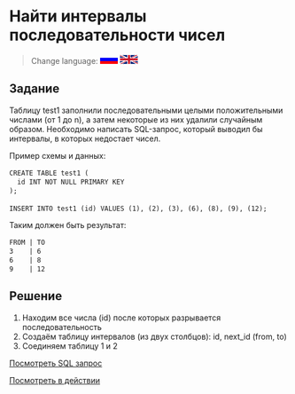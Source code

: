 # Найти интервалы последовательности чисел

> Change language: [![Русский](../../docs/assets/images/ru.gif)](README.md) [![English](../../docs/assets/images/en.gif)](README.en.md)


## Задание

Таблицу test1 заполнили последовательными целыми положительными числами (от 1 до n), 
а затем некоторые из них удалили случайным образом. 
Необходимо написать SQL-запрос, который выводил бы интервалы, в которых недостает чисел.

Пример схемы и данных:

```
CREATE TABLE test1 (
  id INT NOT NULL PRIMARY KEY
);

INSERT INTO test1 (id) VALUES (1), (2), (3), (6), (8), (9), (12);
```

Таким должен быть результат:

```
FROM | TO
3    | 6
6    | 8
9    | 12
```

## Решение

  1. Находим все числа (id) после которых разрывается последовательность
  2. Создаём таблицу интервалов (из двух столбцов): id, next_id (from, to)
  3. Соединяем таблицу 1 и 2

[Посмотреть SQL запрос](solution.sql)

[Посмотреть в действии](https://www.db-fiddle.com/f/cR9JumAswjAyZpgYgerJiE/0)